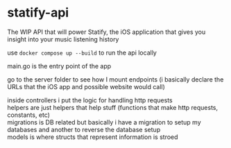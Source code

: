 # statify-api
The WIP API that will power Statify, the iOS application that gives you insight into your music listening history

use `docker compose up --build` to run the api locally

main.go is the entry point of the app

go to the server folder to see how I mount endpoints (i basically declare the URLs that the iOS app and possible website would call)

inside controllers i put the logic for handling http requests<br />
helpers are just helpers that help stuff (functions that make http requests, constants, etc)<br />
migrations is DB related but basically i have a migration to setup my databases and another to reverse the database setup<br />
models is where structs that represent information is stroed


